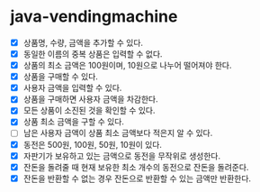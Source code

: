 # java-vendingmachine

- [x] 상품명, 수량, 금액을 추가할 수 있다.
- [x] 동일한 이름의 중복 상품은 입력할 수 없다.
- [x] 상품의 최소 금액은 100원이며, 10원으로 나누어 떨어져야 한다.
- [x] 상품을 구매할 수 있다.
- [x] 사용자 금액을 입력할 수 있다.
- [x] 상품을 구매하면 사용자 금액을 차감한다.
- [x] 모든 상품이 소진된 것을 확인할 수 있다.
- [x] 상품 최소 금액을 구할 수 있다.
- [ ] 남은 사용자 금액이 상품 최소 금액보다 적은지 알 수 있다.
- [x] 동전은 500원, 100원, 50원, 10원이 있다.
- [x] 자판기가 보유하고 있는 금액으로 동전을 무작위로 생성한다.
- [x] 잔돈을 돌려줄 때 현재 보유한 최소 개수의 동전으로 잔돈을 돌려준다.
- [x] 잔돈을 반환할 수 없는 경우 잔돈으로 반환할 수 있는 금액만 반환한다.
